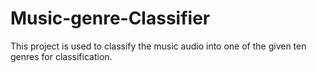 # Music-genre-Classifier
This project is used to classify the music audio into one of the given ten genres for classification.
